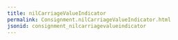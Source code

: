 ```yaml
---
title: nilCarriageValueIndicator
permalink: Consignment.nilCarriageValueIndicator.html
jsonid: consignment_nilcarriagevalueindicator
---
```

